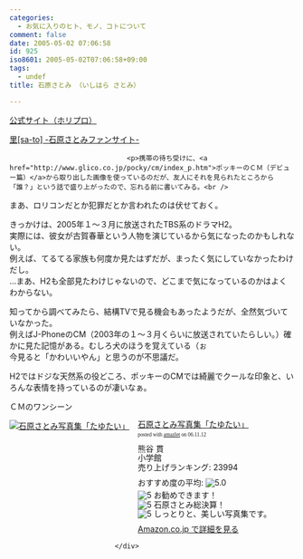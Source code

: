 ```yaml
---
categories:
  - お気に入りのヒト、モノ、コトについて
comment: false
date: 2005-05-02 07:06:58
id: 925
iso8601: 2005-05-02T07:06:58+09:00
tags:
  - undef
title: 石原さとみ （いしはら さとみ）

---
```


<div class="entry-body">
                                 <p><a href="http://www.horipro.co.jp/talent/PF070/">公式サイト（ホリプロ）</a></p>

<p><a href="http://www.imgcb.com/sato/">里[sa-to] -石原さとみファンサイト-</a></p>
                              
                                 <p>携帯の待ち受けに、<a href="http://www.glico.co.jp/pocky/cm/index_p.htm">ポッキーのＣＭ（デビュー篇）</a>から取り出した画像を使っているのだが、友人にそれを見られたところから「誰？」という話で盛り上がったので、忘れる前に書いてみる。<br />
まあ、ロリコンだとか犯罪だとか言われたのは伏せておく。</p>

<p>きっかけは、2005年１～３月に放送されたTBS系のドラマH2。<br />
実際には、彼女が古賀春華という人物を演じているから気になったのかもしれない。<br />
例えば、てるてる家族も何度か見たはずだが、まったく気にしていなかったわけだし。<br />
…まあ、H2も全部見たわけじゃないので、どこまで気になっているのかはよくわからない。</p>

<p>知ってから調べてみたら、結構TVで見る機会もあったようだが、全然気づいていなかった。<br />
例えばJ-PhoneのCM（2003年の１～３月くらいに放送されていたらしい。）確かに見た記憶がある。むしろ犬のほうを覚えている（ぉ<br />
今見ると「かわいいやん」と思うのが不思議だ。</p>

<p>H2ではドジな天然系の役どころ、ポッキーのCMでは綺麗でクールな印象と、いろんな表情を持っているのが凄いなぁ。</p>

<p>ＣＭのワンシーン<br /></p>

<div class="amazlet-box" style="margin-bottom:0px;"><div class="amazlet-image" style="float:left;"><a href="http://www.amazon.co.jp/exec/obidos/ASIN/4093637024/nqounet-22/ref=nosim/" name="amazletlink" target="_blank" id="amazletlink"><img src="http://images-jp.amazon.com/images/P/4093637024.09.MZZZZZZZ.jpg" alt="石原さとみ写真集「たゆたい」" style="border: none;" /></a></div><div class="amazlet-info" style="float:left;margin-left:15px;line-height:120%"><div class="amazlet-name" style="margin-bottom:10px;line-height:120%"><a href="http://www.amazon.co.jp/exec/obidos/ASIN/4093637024/nqounet-22/ref=nosim/" name="amazletlink" target="_blank" id="amazletlink">石原さとみ写真集「たゆたい」</a><div class="amazlet-powered-date" style="font-size:7pt;margin-top:5px;font-family:verdana;line-height:120%">posted with <a href="http://app.amazlet.com/amazlet/" title="石原さとみ写真集「たゆたい」" target="_blank">amazlet</a> on 06.11.12</div></div><div class="amazlet-detail">熊谷 貫 <br />小学館 <br />売り上げランキング: 23994<br /></div><div class="amazlet-review" style="margin-top:10px; margin-bottom:10px"><div class="amazlet-review-average" style="margin-bottom:5px">おすすめ度の平均: <img src="http://images-jp.amazon.com/images/G/09/x-locale/common/customer-reviews/stars-5-0.gif" alt="5.0" /></div><img src="http://images-jp.amazon.com/images/G/09/x-locale/common/customer-reviews/stars-5-0.gif" alt="5" /> お勧めできます！<br /><img src="http://images-jp.amazon.com/images/G/09/x-locale/common/customer-reviews/stars-5-0.gif" alt="5" /> 石原さとみ総決算！<br /><img src="http://images-jp.amazon.com/images/G/09/x-locale/common/customer-reviews/stars-5-0.gif" alt="5" /> しっとりと、美しい写真集です。<br /></div><div class="amazlet-link" style="margin-top: 5px"><a href="http://www.amazon.co.jp/exec/obidos/ASIN/4093637024/nqounet-22/ref=nosim/" name="amazletlink" target="_blank" id="amazletlink">Amazon.co.jp で詳細を見る</a></div></div><div class="amazlet-footer" style="clear: left"></div></div>

                              </div>
    	
